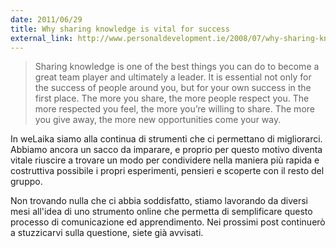 ```yaml
---
date: 2011/06/29
title: Why sharing knowledge is vital for success
external_link: http://www.personaldevelopment.ie/2008/07/why-sharing-knowledge-is-vital-for-success/
---
```


> Sharing knowledge is one of the best things you can do to become a great team player and ultimately a leader. It is essential not only for the success of people around you, but for your own success in the first place. The more you share, the more people respect you. The more respected you feel, the more you’re willing to share. The more you give away, the more new opportunities come your way.

In weLaika siamo alla continua di strumenti che ci permettano di migliorarci. Abbiamo ancora un sacco da imparare, e proprio per questo motivo diventa vitale riuscire a trovare un modo per condividere nella maniera più rapida e costruttiva possibile i propri esperimenti, pensieri e scoperte con il resto del gruppo.

Non trovando nulla che ci abbia soddisfatto, stiamo lavorando da diversi mesi all'idea di uno strumento online che permetta di semplificare questo processo di comunicazione ed apprendimento. Nei prossimi post continuerò a stuzzicarvi sulla questione, siete già avvisati.
